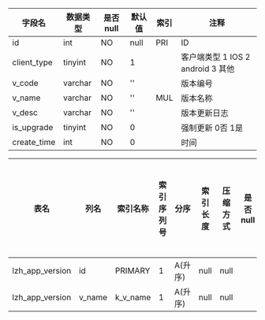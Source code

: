 |字段名|数据类型|是否null|默认值|索引|注释|
|------|--------|--------|------|----|----|
|id|int|NO|null|PRI|ID|
|client_type|tinyint|NO|1||客户端类型 1 IOS 2 android 3 其他|
|v_code|varchar|NO|''||版本编号|
|v_name|varchar|NO|''|MUL|版本名称|
|v_desc|varchar|NO|''||版本更新日志|
|is_upgrade|tinyint|NO|0||强制更新 0否 1是|
|create_time|int|NO|0||时间|



|表名|列名|索引名称|索引序列号|分序|索引长度|压缩方式|是否null|是否重复|唯一值数目估计值|索引方法|列中描述索引信息|索引注释|
|----|----|--------|----------|----|--------|--------|--------|--------|----------------|--------|----------------|--------|
|lzh_app_version|id|PRIMARY|1|A(升序)|null|null||NO|4|BTREE|||
|lzh_app_version|v_name|k_v_name|1|A(升序)|null|null||YES|4|BTREE|||
